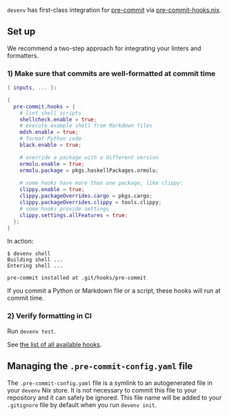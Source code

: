 ``devenv`` has first-class integration for [pre-commit](https://pre-commit.com/) via [pre-commit-hooks.nix](https://github.com/cachix/pre-commit-hooks.nix).

## Set up

We recommend a two-step approach for integrating your linters and formatters.

### 1) Make sure that commits are well-formatted at commit time

```nix title="devenv.nix"
{ inputs, ... }:

{
  pre-commit.hooks = {
    # lint shell scripts
    shellcheck.enable = true;
    # execute example shell from Markdown files
    mdsh.enable = true;
    # format Python code
    black.enable = true;

    # override a package with a different version
    ormolu.enable = true;
    ormolu.package = pkgs.haskellPackages.ormolu;
    
    # some hooks have more than one package, like clippy:
    clippy.enable = true;
    clippy.packageOverrides.cargo = pkgs.cargo;
    clippy.packageOverrides.clippy = tools.clippy;
    # some hooks provide settings
    clippy.settings.allFeatures = true;
  };
}
```

In action:

```shell-session
$ devenv shell
Building shell ...
Entering shell ...

pre-commit installed at .git/hooks/pre-commit
```

If you commit a Python or Markdown file or a script, these hooks will run at commit time.

### 2) Verify formatting in CI

Run ``devenv test``.

See [the list of all available hooks](reference/options.md#pre-commithooks).

## Managing the `.pre-commit-config.yaml` file

The `.pre-commit-config.yaml` file is a symlink to an autogenerated file in your `devenv` Nix store.
It is not necessary to commit this file to your repository and it can safely be ignored.
This file name will be added to your `.gitignore` file by default when you run `devenv init`.

